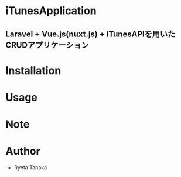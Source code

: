 # iTunesApplication


## Laravel + Vue.js(nuxt.js) + iTunesAPIを用いたCRUDアプリケーション



# Installation


# Usage



# Note


# Author

* Ryota Tanaka


